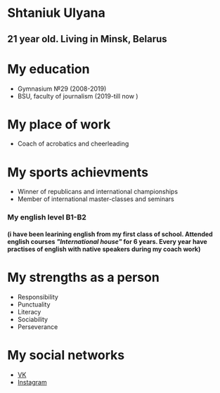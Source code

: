 # Shtaniuk Ulyana

## 21 year old. Living in Minsk, Belarus 

# My education
* Gymnasium №29 (2008-2019)
* BSU, faculty of journalism (2019-till now )

# My place of work
* Coach of acrobatics and cheerleading

# My sports achievments  
* Winner of republicans and international championships 
* Member of international master-classes and seminars 

### My english level B1-B2 

#### (i have been learining english from my first class of school. Attended english courses _"International house"_ for 6 years. Every year have practises of english with native speakers during my coach work)

# My strengths as a person
* Responsibility
* Punctuality
* Literacy 
* Sociability 
* Perseverance

# My social networks
* [VK](https://vk.com/shtaniuuuk)
* [Instagram](https://vk.com/away.php?to=https%3A%2F%2Finstagram.com%2Fshtaniuuuk%3Figshid%3DYmMyMTA2M2Y%3D&cc_key=)
